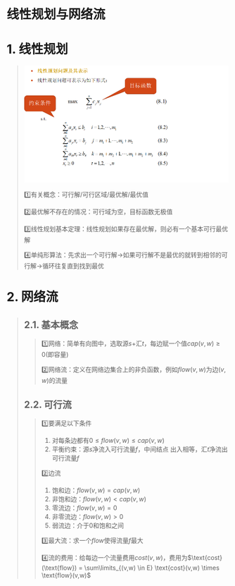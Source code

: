 # 线性规划与网络流

# 1. 线性规划

> <img src="https://raw.githubusercontent.com/DANNHIROAKI/New-Picture-Bed/main/img/image-20211209083924543.png" alt="image-20211209083924543" style="zoom: 80%;" />
>
> :one:有关概念：可行解/可行区域/最优解/最优值
>
> :two:最优解不存在的情况：可行域为空，目标函数无极值
>
> :three:线性规划基本定理：线性规划如果存在最优解，则必有一个基本可行最优解 
>
> :four:单纯形算法：先求出一个可行解→如果可行解不是最优的就转到相邻的可行解→循环往复直到找到最优

# 2. 网络流

> ## 2.1. 基本概念
>
> > :one:网络：简单有向图中，选取源$s$+汇$t$，每边赋一个值$cap(v,w)≥0$(即容量)
> >
> > :two:网络流：定义在网络边集合上的非负函数，例如$flow(v,w)$为边$(v,w)$的流量
>
> ## 2.2. 可行流
>
> > :one:要满足以下条件
> >
> > 1. 对每条边都有$0≤flow(v,w)≤cap(v,w)$
> > 2. 平衡约束：源$s$净流入可行流量$f$，中间结点 出入相等，汇$t$净流出可行流量$f$
> >
> > :two:边流
> >
> > 1. 饱和边：$flow(v,w)=cap(v,w)$
> > 2. 非饱和边：$flow(v,w)<cap(v,w)$
> > 3. 零流边：$flow(v,w)=0$
> > 4. 非零流边：$flow(v,w)>0$
> > 5. 弱流边：介于0和饱和之间
> >
> > :three:最大流：求一个$flow$使得流量$f$最大
> >
> > :four:流的费用：给每边一个流量费用$cost(v,w)$，费用为$\text{cost}(\text{flow}) = \sum\limits_{(v,w) \in E} \text{cost}(v,w) \times \text{flow}(v,w)$